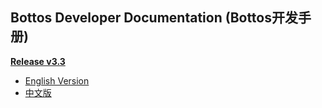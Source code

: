 ## Bottos Developer Documentation (Bottos开发手册)

[**Release v3.3**](https://github.com/bottos-project/Documentation/tree/master/Release3.3)

- [English Version](https://github.com/bottos-project/Documentation/blob/master/Release3.3/Bottos%20Developer%20Documentation%20v3.3.pdf)
- [中文版](https://github.com/bottos-project/Documentation/blob/master/Release3.3/Bottos%E5%BC%80%E5%8F%91%E8%80%85%E6%89%8B%E5%86%8C%20v3.3.pdf)

